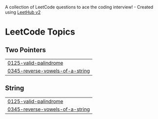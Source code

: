 A collection of LeetCode questions to ace the coding interview! - Created using [LeetHub v2](https://github.com/arunbhardwaj/LeetHub-2.0)
<!---LeetCode Topics Start-->
# LeetCode Topics
## Two Pointers
|  |
| ------- |
| [0125-valid-palindrome](https://github.com/TARUN1354/leetcode-solution/tree/master/0125-valid-palindrome) |
| [0345-reverse-vowels-of-a-string](https://github.com/TARUN1354/leetcode-solution/tree/master/0345-reverse-vowels-of-a-string) |
## String
|  |
| ------- |
| [0125-valid-palindrome](https://github.com/TARUN1354/leetcode-solution/tree/master/0125-valid-palindrome) |
| [0345-reverse-vowels-of-a-string](https://github.com/TARUN1354/leetcode-solution/tree/master/0345-reverse-vowels-of-a-string) |
<!---LeetCode Topics End-->